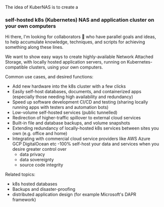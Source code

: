 The idea of KuberNAS is to create a
### self-hosted k8s (Kubernetes) NAS and application cluster on your own computers

Hi there, I'm looking for collaborators 👋 who have parallel goals and ideas, to help accumulate knowledge, techniques, and scripts for achieving something along these lines.

We want to show easy ways to create highly-available Network Attached Storage, with locally hosted application servers, running on Kubernetes-compatible clusters, using your own computers.

Common use cases, and desired functions:
  - Add new hardware into the k8s cluster with a few clicks
  - Easily self-host databases, documents, and containerized apps (especially those needing high availability and redundancy)
  - Speed up software development CI/CD and testing (sharing locally running apps with testers and automation bots)
  - Low-volume self-hosted services (public tunnelled) 
  - Redirection of higher-traffic spillover to external cloud services
  - Built-in file and database backups, and volume snapshots
  - Extending redundancy of locally-hosted k8s services between sites you own (e.g. office and home) 
  - Integrating with commercial cloud service providers like AWS Azure GCP DigitalOcean etc
  -100% self-host your data and services when you desire greater control over
    - data privacy
    - data sovereignty
    - source code integrity


Related topics:
  - k8s hosted databases
  - Backups and disaster-proofing 
  - distributed application design (for example Microsoft's DAPR framework) 
  
  
